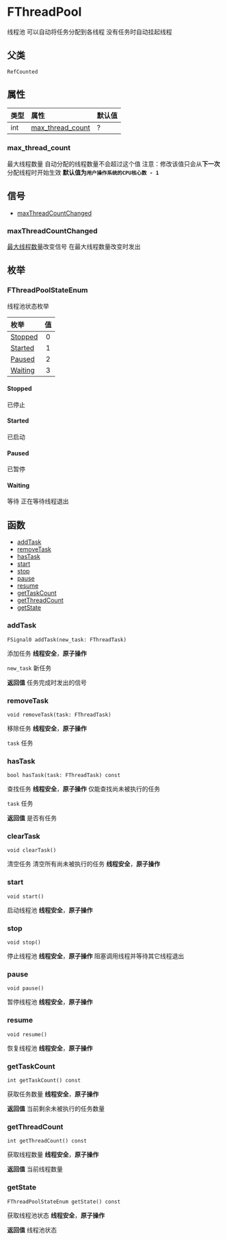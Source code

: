 # FThreadPool
线程池
可以自动将任务分配到各线程
没有任务时自动挂起线程

## 父类
`RefCounted`


## 属性
|类型|属性|默认值|
|:-|:-|:-|
|int|[max_thread_count](#max_thread_count)|?|

### max_thread_count
最大线程数量
自动分配的线程数量不会超过这个值
注意：修改该值只会从**下一次**分配线程时开始生效
**默认值为`用户操作系统的CPU核心数 - 1`**

## 信号
- [maxThreadCountChanged](#maxThreadCountChanged)

### maxThreadCountChanged
[最大线程数量](#max_thread_count)改变信号
在最大线程数量改变时发出


## 枚举
### FThreadPoolStateEnum
线程池状态枚举

|枚举|值|
|:-|:-:|
|[Stopped](#Stopped)|0|
|[Started](#Started)|1|
|[Paused](#Paused)|2|
|[Waiting](#Waiting)|3|

#### Stopped
已停止

#### Started
已启动

#### Paused
已暂停

#### Waiting
等待
正在等待线程退出


## 函数
- [addTask](#addtask)
- [removeTask](#removetask)
- [hasTask](#hastask)
- [start](#start)
- [stop](#stop)
- [pause](#pause)
- [resume](#resume)
- [getTaskCount](#gettaskcount)
- [getThreadCount](#getthreadcount)
- [getState](#getstate)

### addTask
```gdscript
FSignal0 addTask(new_task: FThreadTask)
```
添加任务
**线程安全**，**原子操作**

`new_task`
新任务

**返回值**
任务完成时发出的信号


### removeTask
```gdscript
void removeTask(task: FThreadTask)
```
移除任务
**线程安全**，**原子操作**

`task`
任务


### hasTask
```gdscript
bool hasTask(task: FThreadTask) const
```
查找任务
**线程安全**，**原子操作**
仅能查找尚未被执行的任务

`task`
任务

**返回值**
是否有任务


### clearTask
```gdscript
void clearTask()
```
清空任务
清空所有尚未被执行的任务
**线程安全**，**原子操作**


### start
```gdscript
void start()
```
启动线程池
**线程安全**，**原子操作**


### stop
```gdscript
void stop()
```
停止线程池
**线程安全**，**原子操作**
阻塞调用线程并等待其它线程退出


### pause
```gdscript
void pause()
```
暂停线程池
**线程安全**，**原子操作**


### resume
```gdscript
void resume()
```
恢复线程池
**线程安全**，**原子操作**


### getTaskCount
```gdscript
int getTaskCount() const
```
获取任务数量
**线程安全**，**原子操作**

**返回值**
当前剩余未被执行的任务数量


### getThreadCount
```gdscript
int getThreadCount() const
```
获取线程数量
**线程安全**，**原子操作**

**返回值**
当前线程数量


### getState
```gdscript
FThreadPoolStateEnum getState() const
```
获取线程池状态
**线程安全**，**原子操作**

**返回值**
线程池状态

